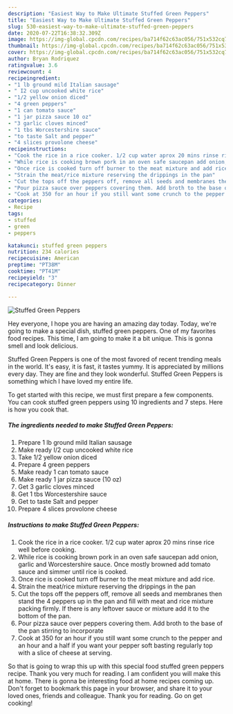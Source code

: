 ```yaml
---
description: "Easiest Way to Make Ultimate Stuffed Green Peppers"
title: "Easiest Way to Make Ultimate Stuffed Green Peppers"
slug: 530-easiest-way-to-make-ultimate-stuffed-green-peppers
date: 2020-07-22T16:38:32.309Z
image: https://img-global.cpcdn.com/recipes/ba714f62c63ac056/751x532cq70/stuffed-green-peppers-recipe-main-photo.jpg
thumbnail: https://img-global.cpcdn.com/recipes/ba714f62c63ac056/751x532cq70/stuffed-green-peppers-recipe-main-photo.jpg
cover: https://img-global.cpcdn.com/recipes/ba714f62c63ac056/751x532cq70/stuffed-green-peppers-recipe-main-photo.jpg
author: Bryan Rodriquez
ratingvalue: 3.6
reviewcount: 4
recipeingredient:
- "1 lb ground mild Italian sausage"
- " I2 cup uncooked white rice"
- "1/2 yellow onion diced"
- "4 green peppers"
- "1 can tomato sauce"
- "1 jar pizza sauce 10 oz"
- "3 garlic cloves minced"
- "1 tbs Worcestershire sauce"
- "to taste Salt and pepper"
- "4 slices provolone cheese"
recipeinstructions:
- "Cook the rice in a rice cooker. 1/2 cup water aprox 20 mins rinse rice well before cooking."
- "While rice is cooking brown pork in an oven safe saucepan add onion, garlic and Worcestershire sauce. Once mostly browned add tomato sauce and simmer until rice is cooked."
- "Once rice is cooked turn off burner to the meat mixture and add rice."
- "Strain the meat/rice mixture reserving the drippings in the pan"
- "Cut the tops off the peppers off, remove all seeds and membranes then stand the 4 peppers up in the pan and fill with meat and rice mixture packing firmly. If there is any leftover sauce or mixture add it to the bottom of the pan."
- "Pour pizza sauce over peppers covering them. Add broth to the base of the pan stirring to incorporate"
- "Cook at 350 for an hour if you still want some crunch to the pepper and an hour and a half if you want your pepper soft basting regularly top with a slice of cheese at serving."
categories:
- Recipe
tags:
- stuffed
- green
- peppers

katakunci: stuffed green peppers 
nutrition: 234 calories
recipecuisine: American
preptime: "PT38M"
cooktime: "PT41M"
recipeyield: "3"
recipecategory: Dinner

---
```



![Stuffed Green Peppers](https://img-global.cpcdn.com/recipes/ba714f62c63ac056/751x532cq70/stuffed-green-peppers-recipe-main-photo.jpg)

Hey everyone, I hope you are having an amazing day today. Today, we're going to make a special dish, stuffed green peppers. One of my favorites food recipes. This time, I am going to make it a bit unique. This is gonna smell and look delicious.

Stuffed Green Peppers is one of the most favored of recent trending meals in the world. It's easy, it is fast, it tastes yummy. It is appreciated by millions every day. They are fine and they look wonderful. Stuffed Green Peppers is something which I have loved my entire life.




To get started with this recipe, we must first prepare a few components. You can cook stuffed green peppers using 10 ingredients and 7 steps. Here is how you cook that.

<!--inarticleads1-->

##### The ingredients needed to make Stuffed Green Peppers:

1. Prepare 1 lb ground mild Italian sausage
1. Make ready  I/2 cup uncooked white rice
1. Take 1/2 yellow onion diced
1. Prepare 4 green peppers
1. Make ready 1 can tomato sauce
1. Make ready 1 jar pizza sauce (10 oz)
1. Get 3 garlic cloves minced
1. Get 1 tbs Worcestershire sauce
1. Get to taste Salt and pepper
1. Prepare 4 slices provolone cheese




<!--inarticleads2-->

##### Instructions to make Stuffed Green Peppers:

1. Cook the rice in a rice cooker. 1/2 cup water aprox 20 mins rinse rice well before cooking.
1. While rice is cooking brown pork in an oven safe saucepan add onion, garlic and Worcestershire sauce. Once mostly browned add tomato sauce and simmer until rice is cooked.
1. Once rice is cooked turn off burner to the meat mixture and add rice.
1. Strain the meat/rice mixture reserving the drippings in the pan
1. Cut the tops off the peppers off, remove all seeds and membranes then stand the 4 peppers up in the pan and fill with meat and rice mixture packing firmly. If there is any leftover sauce or mixture add it to the bottom of the pan.
1. Pour pizza sauce over peppers covering them. Add broth to the base of the pan stirring to incorporate
1. Cook at 350 for an hour if you still want some crunch to the pepper and an hour and a half if you want your pepper soft basting regularly top with a slice of cheese at serving.




So that is going to wrap this up with this special food stuffed green peppers recipe. Thank you very much for reading. I am confident you will make this at home. There is gonna be interesting food at home recipes coming up. Don't forget to bookmark this page in your browser, and share it to your loved ones, friends and colleague. Thank you for reading. Go on get cooking!
